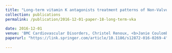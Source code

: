 ```yaml
---
title: "Long-term vitamin K antagonists treatment patterns of Non-Valvular Atrial Fibrillation (NVAF): a population-based cohort study"
collection: publications
permalink: /publication/2016-12-01-paper-18-long-term-vka
 
date: 2016-12-01
venue: 'BMC Cardiovascular Disorders, Christel Renoux, <b>Janie Coulombe</b>, Samy Suissa'
paperurl: "https://link.springer.com/article/10.1186/s12872-016-0269-4"
 
---
```

